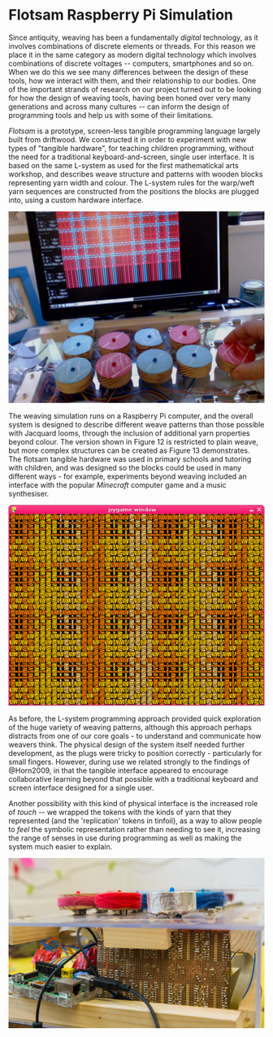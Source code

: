 # Flotsam Raspberry Pi Simulation

Since antiquity, weaving has been a fundamentally *digital*
technology, as it involves combinations of discrete elements or
threads. For this reason we place it in the same category as modern
digital technology which involves combinations of discrete voltages --
computers, smartphones and so on. When we do this we see many
differences between the design of these tools, how we interact with
them, and their relationship to our bodies. One of the important
strands of research on our project turned out to be looking for how
the design of weaving tools, having been honed over very many
generations and across many cultures -- can inform the design of
programming tools and help us with some of their limitations.

*Flotsam* is a prototype, screen-less tangible programming language
largely built from driftwood. We constructed it in order to experiment
with new types of "tangible hardware", for teaching children
programming, without the need for a traditional keyboard-and-screen,
single user interface. It is based on the same L-system as used for
the first mathematickal arts workshop, and describes weave structure
and patterns with wooden blocks representing yarn width and
colour. The L-system rules for the warp/weft yarn sequences are
constructed from the positions the blocks are plugged into, using a
custom hardware interface.

![The *Flotsam* prototype for teaching children programming .](figures/12-flotsam.jpg)

The weaving simulation runs on a Raspberry Pi computer, and the
overall system is designed to describe different weave patterns than
those possible with Jacquard looms, through the inclusion of
additional yarn properties beyond colour. The version shown in Figure
12 is restricted to plain weave, but more complex structures can be
created as Figure 13 demonstrates. The flotsam tangible hardware was
used in primary schools and tutoring with children, and was designed
so the blocks could be used in many different ways - for example,
experiments beyond weaving included an interface with the popular
*Minecraft* computer game and a music synthesiser.

![A woven pattern created with Flotsam, exhibiting different threads qualities described using the physical blocks.](figures/13-star.png)

As before, the L-system programming approach provided quick
exploration of the huge variety of weaving patterns, although this
approach perhaps distracts from one of our core goals - to understand
and communicate how weavers think. The physical design of the system
itself needed further development, as the plugs were tricky to
position correctly - particularly for small fingers. However, during
use we related strongly to the findings of @Horn2009, in that the
tangible interface appeared to encourage collaborative learning beyond
that possible with a traditional keyboard and screen interface
designed for a single user.

Another possibility with this kind of physical interface is the
increased role of *touch* -- we wrapped the tokens with the kinds of
yarn that they represented (and the 'replication' tokens in tinfoil),
as a way to allow people to *feel* the symbolic representation rather
than needing to see it, increasing the range of senses in use during
programming as well as making the system much easier to explain.

![Profile of the Flotsam prototype, with tactile blocks in situ.](figures/14-flotsam-wrapping.jpg)
